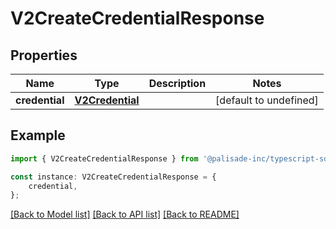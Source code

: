 # V2CreateCredentialResponse


## Properties

Name | Type | Description | Notes
------------ | ------------- | ------------- | -------------
**credential** | [**V2Credential**](V2Credential.md) |  | [default to undefined]

## Example

```typescript
import { V2CreateCredentialResponse } from '@palisade-inc/typescript-sdk';

const instance: V2CreateCredentialResponse = {
    credential,
};
```

[[Back to Model list]](../README.md#documentation-for-models) [[Back to API list]](../README.md#documentation-for-api-endpoints) [[Back to README]](../README.md)
